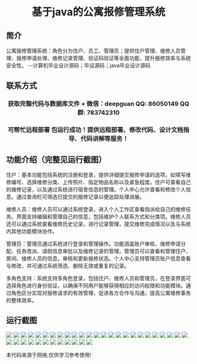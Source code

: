 <p><h1 align="center">基于java的公寓报修管理系统</h1></p>

## 简介
公寓报修管理系统：角色分为住户、员工、管理员；提供住户管理、维修人员管理、报修申请处理、维修记录管理、验证码验证等全面功能，提升报修效率与系统安全性。    --计算机毕业设计源码；毕设源码；java毕业设计源码


## 联系方式
<p><h3 align="center">获取完整代码与数据库文件 + 微信：deepguan QQ: 86050149 QQ群: 783742310</h3></p>
<p><h3 align="center">可帮忙远程部署 包运行成功！提供远程部署、修改代码、设计文档指导、代码讲解等服务！</h3></p>

## 功能介绍（完整见运行截图）
住户：基本功能包括系统的注册和登录，提供详细提交报修申请的选项，如填写维修编号、选择维修分类、上传照片、指定物品名称以及紧急程度。住户可查看自己的维修记录，以及通过系统进行宿舍信息的管理。个人中心允许查看和修改个人信息。通过查询栏可筛选已提交的报修记录以便追踪处理进展。

维修人员：维修人员可以通过系统登录，进入个人工作区查看指派给自己的维修任务。界面支持编辑和管理自己的信息，包括维护个人联系方式和分类项。维修人员还可以通过系统查看维修历史记录，进行记录管理，提交维修完成情况以及与系统内其他功能模块协作。

管理员：管理员通过系统进行登录和管理操作。功能涵盖账户审核、维修申请分配、任务改派、请假信息审批以及维修记录的管理。管理员可以查看和管理住户、房间、维修人员的信息，审核和更新报修状态。个人中心支持管理员账户信息查看与修改，并可通过系统筛选、删除无效或重复的记录。

多角色支持：系统支持多角色登录，包括住户、维修人员和管理员，在登录界面可选择角色进行身份验证，以确保不同用户能够获得相应的访问权限和功能模块。通过角色区分实现对报修请求的有效管理，促进各方合作与沟通，提高公寓维修事务的整体效率。


## 运行截图
![](img/001.jpg)
![](img/002.jpg)
![](img/003.jpg)
![](img/004.jpg)
![](img/005.jpg)
![](img/006.jpg)
![](img/007.jpg)
![](img/008.jpg)
![](img/009.jpg)
![](img/010.jpg)
![](img/011.jpg)
![](img/012.jpg)
![](img/013.jpg)
![](img/014.jpg)
![](img/015.jpg)
![](img/016.jpg)
![](img/017.jpg)
![](img/018.jpg)
![](img/019.jpg)
![](img/020.jpg)
![](img/021.jpg)
![](img/022.jpg)
![](img/023.jpg)
![](img/024.jpg)
![](img/025.jpg)
![](img/026.jpg)
![](img/027.jpg)
![](img/028.jpg)
![](img/029.jpg)
![](img/030.jpg)
![](img/031.jpg)
![](img/032.jpg)
![](img/033.jpg)
![](img/034.jpg)
![](img/035.jpg)
![](img/036.jpg)
![](img/037.jpg)

<p>本代码来源于网络,仅供学习参考使用!</p>
